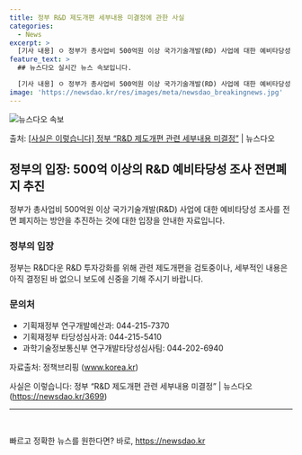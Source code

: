 ```yaml
---
title: 정부 R&D 제도개편 세부내용 미결정에 관한 사실
categories:
  - News
excerpt: >
  [기사 내용] ㅇ 정부가 총사업비 500억원 이상 국가기술개발(RD) 사업에 대한 예비타당성 조사를 전면 폐…
feature_text: >
  ## 뉴스다오 실시간 뉴스 속보입니다.

  [기사 내용] ㅇ 정부가 총사업비 500억원 이상 국가기술개발(RD) 사업에 대한 예비타당성 조사를 전면 폐…
image: 'https://newsdao.kr/res/images/meta/newsdao_breakingnews.jpg'
---
```


![뉴스다오 속보](https://newsdao.kr/res/images/meta/newsdao_breakingnews.jpg)

<p>출처: <a href="https://newsdao.kr/3699" rel="dofollow">[사실은 이렇습니다] 정부 “R&D 제도개편 관련 세부내용 미결정”</a> | 뉴스다오</p>

<h2 data-ke-size="size26">정부의 입장: 500억 이상의 R&D 예비타당성 조사 전면폐지 추진</h2>
<p data-ke-size="size16">정부가 총사업비 500억원 이상 국가기술개발(R&D) 사업에 대한 예비타당성 조사를 전면 폐지하는 방안을 추진하는 것에 대한 입장을 안내한 자료입니다.</p>

<h3>정부의 입장</h3>
<p data-ke-size="size16">정부는 R&D다운 R&D 투자강화를 위해 관련 제도개편을 검토중이나, 세부적인 내용은 아직 결정된 바 없으니 보도에 신중을 기해 주시기 바랍니다.</p>

<h3>문의처</h3>
<ul>
    <li>기획재정부 연구개발예산과: 044-215-7370</li>
    <li>기획재정부 타당성심사과: 044-215-5410</li>
    <li>과학기술정보통신부 연구개발타당성심사팀: 044-202-6940</li>
</ul>

<p data-ke-size="size16">자료출처: 정책브리핑 (<a href="www.korea.kr">www.korea.kr</a>)</p>
<p data-ke-size="size16">사실은 이렇습니다: 정부 “R&D 제도개편 관련 세부내용 미결정” | 뉴스다오 (<a href="https://newsdao.kr/3699">https://newsdao.kr/3699</a>)</p>
<hr>
<p data-ke-size="size16">&nbsp;</p>
 

빠르고 정확한 뉴스를 원한다면? 바로, <a href="https://newsdao.kr" rel="dofollow">https://newsdao.kr</a>


